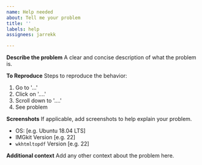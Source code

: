```yaml
---
name: Help needed
about: Tell me your problem
title: ''
labels: help
assignees: jarrekk

---
```


**Describe the problem**
A clear and concise description of what the problem is.

**To Reproduce**
Steps to reproduce the behavior:
1. Go to '...'
2. Click on '....'
3. Scroll down to '....'
4. See problem

**Screenshots**
If applicable, add screenshots to help explain your problem.

 - OS: [e.g. Ubuntu 18.04 LTS]
 - IMGkit Version [e.g. 22]
- `wkhtmltopdf` Version [e.g. 22]

**Additional context**
Add any other context about the problem here.
